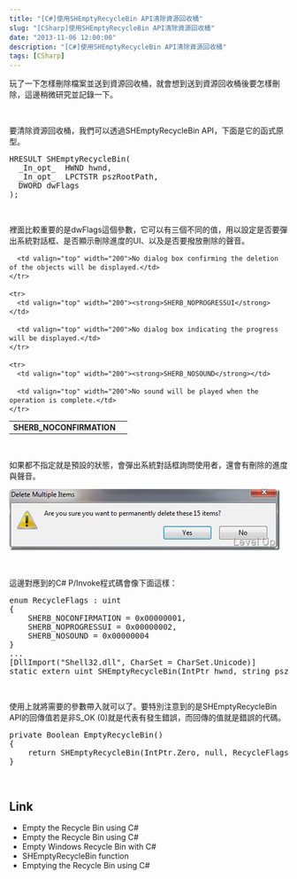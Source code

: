 ```yaml
---
title: "[C#]使用SHEmptyRecycleBin API清除資源回收桶"
slug: "[CSharp]使用SHEmptyRecycleBin API清除資源回收桶"
date: "2013-11-06 12:00:00"
description: "[C#]使用SHEmptyRecycleBin API清除資源回收桶"
tags: [CSharp]
---
```


<p>玩了一下怎樣刪除檔案並送到資源回收桶，就會想到送到資源回收桶後要怎樣刪除，這邊稍微研究並記錄一下。</p>  <p> </p>  <p>要清除資源回收桶，我們可以透過SHEmptyRecycleBin API，下面是它的函式原型。</p>  <div style="padding-bottom: 0px; margin: 0px; padding-left: 0px; padding-right: 0px; display: inline; float: none; padding-top: 0px" id="scid:812469c5-0cb0-4c63-8c15-c81123a09de7:7b7424ee-5d5c-48df-9663-2a2a3b0c4ebb" class="wlWriterSmartContent"><pre name="code" class="c">HRESULT SHEmptyRecycleBin(
  _In_opt_  HWND hwnd,
  _In_opt_  LPCTSTR pszRootPath,
  DWORD dwFlags
);</pre></div>

<p> </p>

<p>裡面比較重要的是dwFlags這個參數，它可以有三個不同的值，用以設定是否要彈出系統對話框、是否顯示刪除進度的UI、以及是否要撥放刪除的聲音。</p>

<table border="0" cellspacing="0" cellpadding="2" width="400"><tbody>
    <tr>
      <td valign="top" width="200"><strong>SHERB_NOCONFIRMATION</strong></td>

      <td valign="top" width="200">No dialog box confirming the deletion of the objects will be displayed.</td>
    </tr>

    <tr>
      <td valign="top" width="200"><strong>SHERB_NOPROGRESSUI</strong></td>

      <td valign="top" width="200">No dialog box indicating the progress will be displayed.</td>
    </tr>

    <tr>
      <td valign="top" width="200"><strong>SHERB_NOSOUND</strong></td>

      <td valign="top" width="200">No sound will be played when the operation is complete.</td>
    </tr>
  </tbody></table>

<p> </p>

<p>如果都不指定就是預設的狀態，會彈出系統對話框詢問使用者，還會有刪除的進度與聲音。</p>

<p><img style="border-right-width: 0px; border-top-width: 0px; border-bottom-width: 0px; border-left-width: 0px" border="0" alt="image" src="\images\posts\8444aab0-40b6-436e-8592-690b74175e3e\image_thumb.png" width="490" height="111" /> </p>

<p> </p>

<p>這邊對應到的C# P/Invoke程式碼會像下面這樣：</p>

<p />

<div style="padding-bottom: 0px; margin: 0px; padding-left: 0px; padding-right: 0px; display: inline; float: none; padding-top: 0px" id="scid:812469c5-0cb0-4c63-8c15-c81123a09de7:58849ada-77bf-4aab-97f6-be3f8cecbb68" class="wlWriterSmartContent"><pre name="code" class="c#">enum RecycleFlags : uint
{
	SHERB_NOCONFIRMATION = 0x00000001,
	SHERB_NOPROGRESSUI = 0x00000002,
	SHERB_NOSOUND = 0x00000004
}
...
[DllImport("Shell32.dll", CharSet = CharSet.Unicode)]
static extern uint SHEmptyRecycleBin(IntPtr hwnd, string pszRootPath, RecycleFlags dwFlags);</pre></div>

<p />

<p> </p>

<p>使用上就將需要的參數帶入就可以了。要特別注意到的是SHEmptyRecycleBin API的回傳值若是非S_OK (0)就是代表有發生錯誤，而回傳的值就是錯誤的代碼。</p>

<div style="padding-bottom: 0px; margin: 0px; padding-left: 0px; padding-right: 0px; display: inline; float: none; padding-top: 0px" id="scid:812469c5-0cb0-4c63-8c15-c81123a09de7:8e19476e-1bf6-4294-9ae1-68600442fb08" class="wlWriterSmartContent"><pre name="code" class="c#">private Boolean EmptyRecycleBin()
{
	return SHEmptyRecycleBin(IntPtr.Zero, null, RecycleFlags.SHERB_NOCONFIRMATION | RecycleFlags.SHERB_NOPROGRESSUI | RecycleFlags.SHERB_NOSOUND) == 0;
}</pre></div>

<p> </p>

<h2>Link</h2>

<ul>
  <li>Empty the Recycle Bin using C# </li>

  <li>Empty the Recycle Bin using C# </li>

  <li>Empty Windows Recycle Bin with C# </li>

  <li>SHEmptyRecycleBin function </li>

  <li>Emptying the Recycle Bin using C# </li>
</ul>
